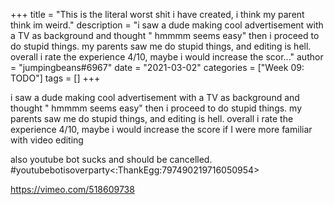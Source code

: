 +++
title = "This is the literal worst shit i have created, i think my parent think im weird."
description = "i saw a dude making cool advertisement with a TV as background and thought \" hmmmm seems easy\" then i proceed to do stupid things. my parents saw me do stupid things, and editing is hell. overall i rate the experience 4/10, maybe i would increase the scor..."
author = "jumpingbeans#6967"
date = "2021-03-02"
categories = ["Week 09: TODO"]
tags = []
+++

i saw a dude making cool advertisement with a TV as background and thought " hmmmm seems easy" then i proceed to do stupid things. my parents saw me do stupid things, and editing is hell. overall i rate the experience 4/10, maybe i would increase the score if I were more familiar with video editing

also youtube bot sucks and should be cancelled. #youtubebotisoverparty<:ThankEgg:797490219716050954>

https://vimeo.com/518609738
